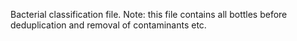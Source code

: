 Bacterial classification file. Note: this file contains all bottles before deduplication and removal of contaminants etc.
